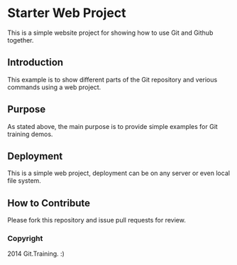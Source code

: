 # Starter Web Project
This is a simple website project for showing how to use Git and Github together.

## Introduction 
This example is to show different parts of the Git repository and verious commands using a web project.

## Purpose
As stated above, the main purpose is to provide simple examples for Git training demos.

## Deployment
This is a simple web project, deployment can be on any server or even local file system.

## How to Contribute
Please fork this repository and issue pull requests for review.

### Copyright
2014 Git.Training. :)